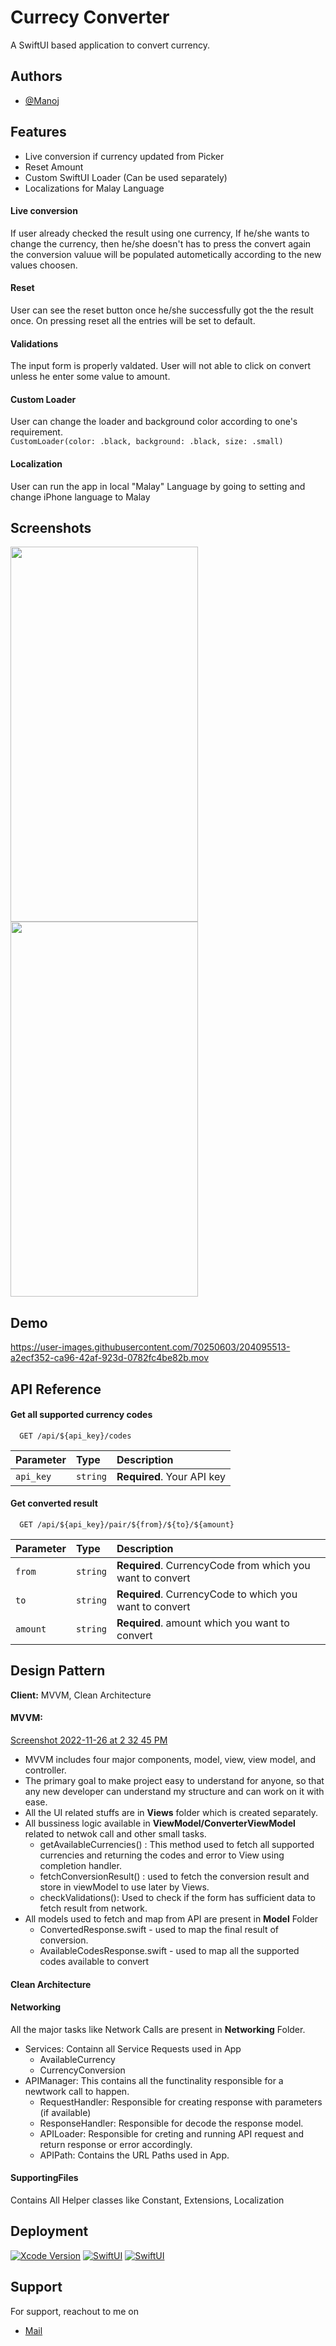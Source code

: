 
# Currecy Converter

A SwiftUI based application to convert currency.


## Authors

- [@Manoj](https://github.com/manojRakuten)


## Features

- Live conversion if currency updated from Picker
- Reset Amount
- Custom SwiftUI Loader (Can be used separately)
- Localizations for Malay Language

#### Live conversion
If user already checked the result using one currency, If he/she wants to change the currency, then he/she doesn't has to press the convert again the conversion valuue will be populated autometically according to the new values choosen.

#### Reset
User can see the reset button once he/she successfully got the the result once. On pressing reset all the entries will be set to default.

#### Validations
The input form is properly valdated. User will not able to click on convert unless he enter some value to amount.

#### Custom Loader
User can change the loader and background color according to one's requirement.\
``CustomLoader(color: .black, background: .black, size: .small)``

#### Localization
User can run the app in local "Malay" Language by going to setting and change iPhone language to Malay


## Screenshots

<a href="url"><img src="https://user-images.githubusercontent.com/70250603/204080814-0599ce18-07d9-4c2a-b431-d2b03d9fdfd7.png" align="left" height="600" width="300" ></a>
<a href="url"><img src="https://user-images.githubusercontent.com/70250603/204080828-43dff9f1-8ec2-4867-af66-6ecd667873f8.png" align="centre" height="600" width="300" ></a>


## Demo
https://user-images.githubusercontent.com/70250603/204095513-a2ecf352-ca96-42af-923d-0782fc4be82b.mov


## API Reference

#### Get all supported currency codes

```http
  GET /api/${api_key}/codes
```

| Parameter | Type     | Description                |
| :-------- | :------- | :------------------------- |
| `api_key` | `string` | **Required**. Your API key |

#### Get converted result

```http
  GET /api/${api_key}/pair/${from}/${to}/${amount}
```

| Parameter | Type     | Description                       |
| :-------- | :------- | :-------------------------------- |
| `from`    | `string` | **Required**. CurrencyCode from which you want to convert|
| `to`      | `string` | **Required**. CurrencyCode to which you want to convert  |
| `amount`  | `string` | **Required**. amount which you want to convert           |

## Design Pattern

**Client:** MVVM, Clean Architecture
#### MVVM:
[Screenshot 2022-11-26 at 2 32 45 PM](https://user-images.githubusercontent.com/70250603/204081020-a45f95b4-4d61-4ac7-ba44-58cbd75ea637.png)

- MVVM includes four major components, model, view, view model, and controller.
- The primary goal to make project easy to understand for anyone, so that any new developer can understand my structure and can work on it with ease.
- All the UI related stuffs are in **Views** folder which is created separately.
- All bussiness logic available in **ViewModel/ConverterViewModel** related to netwok call and other small tasks.
  - getAvailableCurrencies() : This method used to fetch all supported currencies and returning the codes and error to View using completion handler.
  - fetchConversionResult() : used to fetch the conversion result and store in viewModel to use later by Views.
  - checkValidations(): Used to check if the form has sufficient data to fetch result from network.
- All models used to fetch and map from API are present in **Model** Folder
  - ConvertedResponse.swift - used to map the final result of conversion.
  - AvailableCodesResponse.swift - used to map all the supported codes available to convert
  
#### Clean Architecture
#### Networking
All the major tasks like Network Calls are present in **Networking** Folder.
- Services: Containn all Service Requests used in App
   - AvailableCurrency
   - CurrencyConversion
- APIManager: This contains all the functinality responsible for a newtwork call to happen.
  - RequestHandler: Responsible for creating response with parameters (if available)
  - ResponseHandler: Responsible for decode the response model.
  - APILoader: Responsible for creting and running API request and return response or error accordingly.
  - APIPath: Contains the URL Paths used in App. 

#### SupportingFiles
Contains All Helper classes like Constant, Extensions, Localization
## Deployment

[![Xcode Version](https://img.shields.io/badge/Xcode-version%2013.2.1-green)]()
[![SwiftUI](https://img.shields.io/badge/SwiftUI-3.0-yellow)]()
[![SwiftUI](https://img.shields.io/badge/iOS-15.2-orange)]()


## Support

For support, reachout to me on  
- [Mail](mailto:manoj.rana@rakuten.com)

